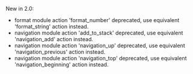 New in 2.0:
 * format module action 'format_number' deprecated, use equivalent 'format_string' action instead.
 * navigation module action 'add_to_stack' deprecated, use equivalent 'navigation_add' action instead.
 * navigation module action 'navigation_up' deprecated, use equivalent 'navigation_previous' action instead.
 * navigation module action 'navigation_top' deprecated, use equivalent 'navigation_beginning' action instead.
